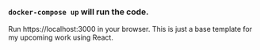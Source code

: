 ### `docker-compose up`  will run the code.
Run https://localhost:3000 in your browser. This is just a base template for my upcoming work using React.